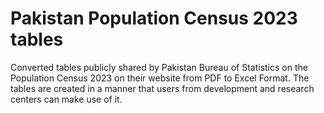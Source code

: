 # Pakistan Population Census 2023 tables
Converted tables publicly shared by Pakistan Bureau of Statistics on the Population Census 2023 on their website from PDF to Excel Format. The tables are created in a manner that users from development and research centers can make use of it.

